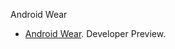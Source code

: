 Android Wear

* [Android Wear](http://developer.android.com/wear/preview/start.html). Developer Preview.
